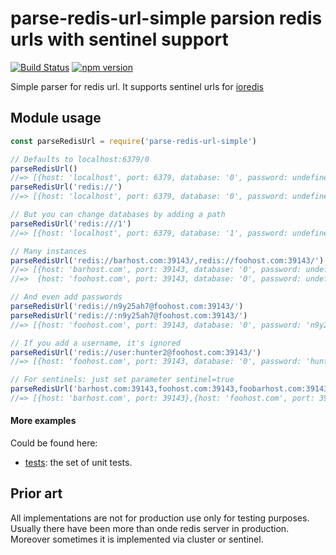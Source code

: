 # parse-redis-url-simple parsion redis urls with sentinel support

[![Build Status](https://travis-ci.org/glani/parse-redis-url-simple.svg?branch=master)](https://travis-ci.org/glani/parse-redis-url-simple)
[![npm version](https://badge.fury.io/js/parse-redis-url-simple.svg)](https://badge.fury.io/js/parse-redis-url-simple)

Simple parser for redis url.
It supports sentinel urls for [ioredis](https://github.com/luin/ioredis)



Module usage
------------

```javascript
const parseRedisUrl = require('parse-redis-url-simple')

// Defaults to localhost:6379/0
parseRedisUrl()
//=> [{host: 'localhost', port: 6379, database: '0', password: undefined}]
parseRedisUrl('redis://')
//=> [{host: 'localhost', port: 6379, database: '0', password: undefined}]

// But you can change databases by adding a path
parseRedisUrl('redis:///1')
//=> [{host: 'localhost', port: 6379, database: '1', password: undefined}]

// Many instances
parseRedisUrl('redis://barhost.com:39143/,redis://foohost.com:39143/')
//=> [{host: 'barhost.com', port: 39143, database: '0', password: undefined}, 
//=>  {host: 'foohost.com', port: 39143, database: '0', password: undefined}]

// And even add passwords
parseRedisUrl('redis://n9y25ah7@foohost.com:39143/')
parseRedisUrl('redis://:n9y25ah7@foohost.com:39143/')
//=> [{host: 'foohost.com', port: 39143, database: '0', password: 'n9y25ah7'}]

// If you add a username, it's ignored
parseRedisUrl('redis://user:hunter2@foohost.com:39143/')
//=> [{host: 'foohost.com', port: 39143, database: '0', password: 'hunter2'}]

// For sentinels: just set parameter sentinel=true
parseRedisUrl('barhost.com:39143,foohost.com:39143,foobarhost.com:39143', sentinel=true)
//=> [{host: 'barhost.com', port: 39143},{host: 'foohost.com', port: 39143},{host: 'foobarhost.com', port: 39143}]

```
#### More examples
Could be found here:
* [tests](__tests__/): the set of unit tests.

Prior art
---------
All implementations are not for production use only for testing purposes. 
Usually there have been more than onde redis server in production. Moreover sometimes it is implemented via cluster or sentinel.

